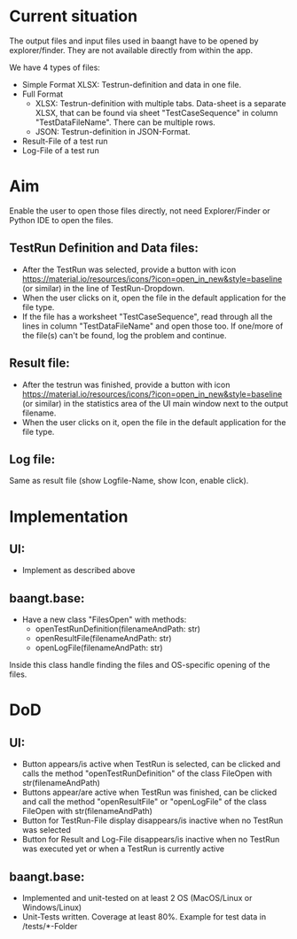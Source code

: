# Current situation

The output files and input files used in baangt have to be opened by explorer/finder. They are not available directly
from within the app. 

We have 4 types of files:
* Simple Format XLSX: Testrun-definition and data in one file.
* Full Format 
    * XLSX: Testrun-definition with multiple tabs. Data-sheet is a separate XLSX, that can be 
      found via sheet "TestCaseSequence" in column "TestDataFileName". There can be multiple rows.
    * JSON: Testrun-definition in JSON-Format.
* Result-File of a test run
* Log-File of a test run

# Aim

Enable the user to open those files directly, not need Explorer/Finder or Python IDE to open the files.

## TestRun Definition and Data files:

* After the TestRun was selected, provide a button with icon https://material.io/resources/icons/?icon=open_in_new&style=baseline
  (or similar) in the line of TestRun-Dropdown.
* When the user clicks on it, open the file in the default application for the file type.
* If the file has a worksheet "TestCaseSequence", read through all the lines in column "TestDataFileName" and open those
  too. If one/more of the file(s) can't be found, log the problem and continue.
  
## Result file:

* After the testrun was finished, provide a button with icon https://material.io/resources/icons/?icon=open_in_new&style=baseline
  (or similar) in the statistics area of the UI main window next to the output filename.
* When the user clicks on it, open the file in the default application for the file type.

## Log file:

Same as result file (show Logfile-Name, show Icon, enable click).

# Implementation 
## UI:
* Implement as described above

## baangt.base:
* Have a new class "FilesOpen" with methods:
    * openTestRunDefinition(filenameAndPath: str)
    * openResultFile(filenameAndPath: str)
    * openLogFile(filenameAndPath: str)

Inside this class handle finding the files and OS-specific opening of the files.

# DoD

## UI:
* Button appears/is active when TestRun is selected, can be clicked and calls the method "openTestRunDefinition" 
  of the class FileOpen with str(filenameAndPath)
* Buttons appear/are active when TestRun was finished, can be clicked and call the method "openResultFile" or 
  "openLogFile" of the class FileOpen with str(filenameAndPath)
* Button for TestRun-File display disappears/is inactive when no TestRun was selected
* Button for Result and Log-File disappears/is inactive when no TestRun was executed yet or when a TestRun is currently 
  active
  
## baangt.base:
* Implemented and unit-tested on at least 2 OS (MacOS/Linux or Windows/Linux)
* Unit-Tests written. Coverage at least 80%. Example for test data in /tests/*-Folder
